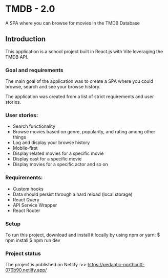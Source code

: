 # TMDB - 2.0
A SPA where you can browse for movies in the TMDB Database

## Introduction
This application is a school project built in React.js with Vite leveraging the TMDB API.

### Goal and requirements
The main goal of the application was to create a SPA where you could browse, search and see your browse history.

The application was created from a list of strict requirements and user stories.

### User stories:
- Search functionality
- Browse movies based on genre, popularity, and rating among other things
- Log and display your browse history
- Mobile-first
- Display related movies for a specific movie
- Display cast for a specific movie
- Display movies for a specific actor and so on

### Requirements: 
- Custom hooks
- Data should persist through a hard reload (local storage)
- React Query
- API Service Wrapper
- React Router


### Setup
To run this project, download and install it locally by using npm or yarn: $ npm install $ npm run dev

### Project status
The project is published on Netlify :>> https://pedantic-northcutt-070b90.netlify.app/

